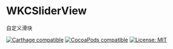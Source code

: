# WKCSliderView

自定义滑块

[![Carthage compatible](https://img.shields.io/badge/Carthage-compatible-4BC51D.svg?style=flat)](https://github.com/Carthage/Carthage#adding-frameworks-to-an-application) [![CocoaPods compatible](https://img.shields.io/cocoapods/v/WKCSliderView?style=flat)](https://cocoapods.org/pods/WKCSliderView) [![License: MIT](https://img.shields.io/cocoapods/l/WKCSliderView?style=flat)](http://opensource.org/licenses/MIT)
